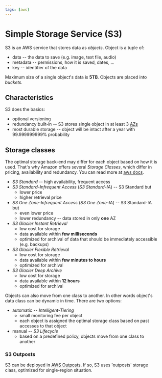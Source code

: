```yaml
---
tags: [aws]
---
```

# Simple Storage Service (S3)

S3 is an AWS service that stores data as *objects*. Object is a tuple of:

- data -- the data to save (e.g. image, text file, audio)
- metadata -- permissions, how it is saved, dates, ...
- key -- identifier of the data

Maximum size of a single object's data is **5TB**. Objects are placed into
*buckets*.

## Characteristics

S3 does the basics:

- optional versioning
- redundancy built-in -- S3 stores single object in at least 3
  [AZs](./aws_infrastructure.md)
- most durable storage -- object will be intact after a year with
  99.999999999% probability

## Storage classes

The optimal storage back-end may differ for each object based on how it is used.
That's why Amazon offers several *Storage Classes*, which differ in pricing,
availability and redundancy. You can read more at [aws
docs](https://aws.amazon.com/s3/storage-classes/).


- *S3 Standard* -- high availability, frequent access
- *S3 Standard-Infrequent Access* (*S3 Standard-IA*) -- S3 Standard but
    - lower price
    - higher retrieval price
- *S3 One Zone-Infrequent Access* (*S3 One Zone-IA*) -- S3 Standard-IA but
    - even lower price
    - lower redundancy -- data stored in only **one** AZ
- *S3 Glacier Instant Retrieval*
    - low cost for storage
    - data available within **few milliseconds**
    - optimized for archival of data that should be immediately accessible (e.g.
      backups)
- *S3 Glacier Flexible Retrieval*
    - low cost for storage
    - data available within **few minutes to hours**
    - optimized for archival
- *S3 Glacier Deep Archive*
    - low cost for storage
    - data available within **12 hours**
    - optimized for archival

Objects can also move from one class to another. In other words object's data
class can be dynamic in time. There are two options:

- automatic -- *Intelligent-Tiering*
    - small monitoring fee per object
    - each object is assigned the optimal storage class based on past accesses
      to that object
- manual -- *S3 Lifecycle*
    - based on a predefined policy, objects move from one class to another

### S3 Outposts

S3 can be deployed in [AWS Outposts](./aws_infrastructure.md). If so, S3 uses
'outposts' storage class, optimized for single-region situation.
